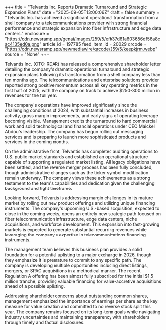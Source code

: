 +++
title = "Telvantis Inc. Reports Dramatic Turnaround and Strategic Expansion Plans"
date = "2025-09-05T13:00:06Z"
draft = false
summary = "Telvantis Inc. has achieved a significant operational transformation from a shell company to a telecommunications provider with strong financial performance and strategic expansion into fiber infrastructure and edge data centers."
enclosure = "https://cdn.newsramp.app/genai/images/259/5/efb37d61a603656df56a8cac4135ed0a.png"
article_id = 197785
feed_item_id = 20029
qrcode = "https://cdn.newsramp.app/newmediawire/qrcode/259/5/keepkjrm.webp"
source = "None"
+++

<p>Telvantis Inc. (OTC: RDAR) has released a comprehensive shareholder letter detailing the company's dramatic operational turnaround and strategic expansion plans following its transformation from a shell company less than ten months ago. The telecommunications and enterprise solutions provider reported strong positive momentum across all key operating metrics in the first half of 2025, with the company on track to achieve $250-300 million in revenues for the full year.</p><p>The company's operations have improved significantly since the challenging conditions of 2024, with substantial increases in business activity, gross margin improvements, and early signs of operating leverage becoming visible. Management credits the turnaround to hard commercial work and solid technological and financial operations under CEO Maickel Abdou's leadership. The company has begun rolling out messaging services and is preparing to launch more sophisticated products and services in the coming months.</p><p>On the administrative front, Telvantis has completed auditing operations to U.S. public market standards and established an operational structure capable of supporting a regulated market listing. All legacy obligations have been settled, and the reverse merger process has been fully concluded, though administrative changes such as the ticker symbol modification remain underway. The company views these achievements as a strong testament to the team's capabilities and dedication given the challenging background and tight timeframe.</p><p>Looking forward, Telvantis is addressing margin challenges in its mature market by rolling out new product offerings and utilizing unique financing instruments. The company's upcoming U.S.-based acquisition, expected to close in the coming weeks, opens an entirely new strategic path focused on fiber telecommunication infrastructure, edge data centers, niche acquisitions, and workforce development. This expansion into fast-growing markets is expected to generate substantial recurring revenues while leveraging the company's expertise in telecommunications financing instruments.</p><p>The management team believes this business plan provides a solid foundation for a potential uplisting to a major exchange in 2026, though they emphasize it is premature to commit to any specific path. The company is developing multiple opportunities including direct listings, mergers, or SPAC acquisitions in a methodical manner. The recent Regulation A offering has been almost fully subscribed for the initial $1.5 million tranche, providing valuable financing for value-accretive acquisitions ahead of a possible uplisting.</p><p>Addressing shareholder concerns about outstanding common shares, management emphasized the importance of earnings per share as the key measure for value creation and committed to no reverse stock split this year. The company remains focused on its long-term goals while navigating industry uncertainties and maintaining transparency with shareholders through timely and factual disclosures.</p>